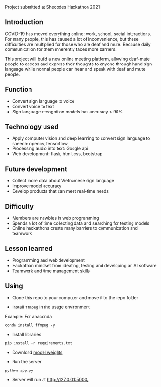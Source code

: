 Project submitted at Shecodes Hackathon 2021

## Introduction

COVID-19 has moved everything online: work, school, social interactions. For many people, this has caused a lot of inconvenience, but these difficulties are multiplied for those who are deaf and mute. Because daily communication for them inherently faces more barriers.

This project will build a new online meeting platform, allowing deaf-mute people to access and express their thoughts to anyone through hand sign language while normal people can hear and speak with deaf and mute people.

## Function

- Convert sign language to voice
- Convert voice to text
- Sign language recognition models has accuracy > 90% 

## Technology used

- Apply computer vision and deep learning to convert sign language to speech: opencv, tensorflow
- Processing audio into text: Google api
- Web development: flask, html, css, bootstrap

## Future development

- Collect more data about Vietnamese sign language
- Improve model accuracy
- Develop products that can meet real-time needs

## Difficulty

- Members are newbies in web programming
- Spends a lot of time collecting data and searching for testing models
- Online hackathons create many barriers to communication and teamwork

## Lesson learned

- Programming and web development
- Hackathon mindset from ideating, testing and developing an AI software
- Teamwork and time management skills

## Using

- Clone this repo to your computer and move it to the repo folder

- Install `ffmpeg` in the usage environment

Example: For anaconda

```
conda install ffmpeg -y
```

- Install libraries

```
pip install -r requirements.txt
```

- Download [model weights](https://drive.google.com/file/d/12Cgl9u-WAJZ6WitrPgH20t5J1ookzMSS/view?usp=sharing)

- Run the server

```
python app.py
```

- Server will run at http://127.0.0.1:5000/
